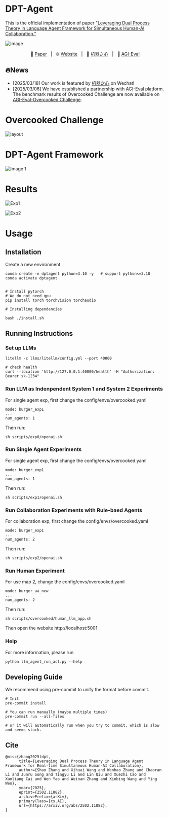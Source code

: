 # DPT-Agent
This is the official implementation of paper ["Leveraging Dual Process Theory in Language Agent Framework for Simultaneous Human-AI Collaboration."](https://arxiv.org/abs/2502.11882)

![image](assets/intro.png)

<p align="center">
  📄 <a href="https://arxiv.org/pdf/2502.11882" target="_blank">Paper</a> &nbsp; | &nbsp;
  🌐 <a href="https://sjtu-marl.github.io/DPT-Agent-page/" target="_blank">Website</a> &nbsp; | &nbsp;
  📘 <a href="https://mp.weixin.qq.com/s/dT9KQmebVJX0ewkzJmisPg" target="_blank">机器之心</a> &nbsp; | &nbsp;
  🧪 <a href="https://agi-eval.cn/evaluation/Overcooked%20Challenge:%20Real-time%20Simultaneous%20Human-AI%20Collaboration%20in%20Overcooked%20for%20LLM%20Agents%20Evaluation?id=56" target="_blank">AGI-Eval</a>
</p>

## 🔥News

- [2025/03/18] Our work is featured by [机器之心](https://mp.weixin.qq.com/s/dT9KQmebVJX0ewkzJmisPg) on Wechat!
- [2025/03/06] We have established a partnership with [AGI-Eval](https://agi-eval.cn/mvp/home) platform. The benchmark results of Overcooked Challenge are now available on [AGI-Eval-Overcooked Challenge](https://agi-eval.cn/evaluation/Overcooked%20Challenge:%20Real-time%20Simultaneous%20Human-AI%20Collaboration%20in%20Overcooked%20for%20LLM%20Agents%20Evaluation?id=56). 


# Overcooked Challenge
![layout](assets/overcooked.png)

# DPT-Agent Framework
![Image 1](assets/framework.png)

# Results

![Exp1](assets/exp1.png)

![Exp2](assets/exp2.png)

# Usage

## Installation

Create a new environment
```
conda create -n dptagent python=3.10 -y   # support python<=3.10
conda activate dptagent


# Install pytorch
# We do not need gpu
pip install torch torchvision torchaudio

# Installing dependencies

bash ./install.sh
```
## Running Instructions

### Set up LLMs

```
litellm -c llms/litellm/config.yml --port 40000

# check health
curl --location 'http://127.0.0.1:40000/health' -H "Authorization: Bearer sk-1234"
```


### Run LLM as Indenpendent System 1 and System 2 Experiments
For single agent exp, first change the config/envs/overcooked.yaml

```
mode: burger_exp1
...
num_agents: 1
```
Then run:
```
sh scripts/exp0/openai.sh
```

### Run Single Agent Experiments
For single agent exp, first change the config/envs/overcooked.yaml

```
mode: burger_exp1
...
num_agents: 1
```
Then run:
```
sh scripts/exp1/openai.sh
```

### Run Collaboration Experiments with Rule-baed Agents
For collaboration exp, first change the config/envs/overcooked.yaml

```
mode: burger_exp1
...
num_agents: 2
```
Then run:
```
sh scripts/exp2/openai.sh
```

### Run Human Experiment
For use map 2, change the config/envs/overcooked.yaml
```
mode: burger_aa_new
...
num_agents: 2
```
Then run:
```
sh scripts/overcooked/human_llm_app.sh
```
Then open the website http://localhost:5001

### Help
For more information, please run

```shell
python llm_agent_run_act.py --help
```


## Developing Guide

We recommend using pre-commit to unify the format before commit.

```
# Init
pre-commit install

# You can run manually (maybe multiple times)
pre-commit run --all-files

# or it will automatically run when you try to commit, which is slow and seems stuck.
```

## Cite
```
@misc{zhang2025ldpt,
      title={Leveraging Dual Process Theory in Language Agent Framework for Real-time Simultaneous Human-AI Collaboration}, 
      author={Shao Zhang and Xihuai Wang and Wenhao Zhang and Chaoran Li and Junru Song and Tingyu Li and Lin Qiu and Xuezhi Cao and Xunliang Cai and Wen Yao and Weinan Zhang and Xinbing Wang and Ying Wen},
      year={2025},
      eprint={2502.11882},
      archivePrefix={arXiv},
      primaryClass={cs.AI},
      url={https://arxiv.org/abs/2502.11882}, 
}
```
